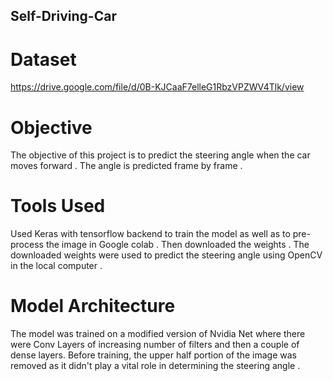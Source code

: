 ## Self-Driving-Car
# Dataset 
https://drive.google.com/file/d/0B-KJCaaF7elleG1RbzVPZWV4Tlk/view
# Objective
The objective of this project is to predict the steering angle when the car moves forward . The angle is predicted frame by frame .
# Tools Used
Used Keras with tensorflow backend to train the model as well as to pre-process the image in Google colab . Then downloaded the weights . The downloaded weights were used to predict the steering angle using OpenCV in the local computer .
# Model Architecture
The model was trained on a modified version of Nvidia Net where there were Conv Layers of increasing number of filters and then a couple of dense layers. Before training, the upper half portion of the image was removed as it didn't play a vital role in determining the steering angle .
